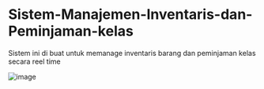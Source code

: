 # Sistem-Manajemen-Inventaris-dan-Peminjaman-kelas
Sistem ini di buat untuk memanage inventaris barang dan peminjaman kelas secara reel time 

![image](https://github.com/user-attachments/assets/8aa61d12-104c-4733-a93c-b26ea2c94b56)
